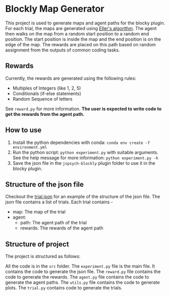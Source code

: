 # Blockly Map Generator

This project is used to generate maps and agent paths for the blocky plugin. For each trial, the maps are generated using [Eller's algorithm](http://www.neocomputer.org/projects/eller.html). The agent then walks on the map from a random start position to a random end position. The start position is inside the map and the end position is on the edge of the map. The rewards are placed on this path based on random assignment from the outputs of common coding tasks.

## Rewards

Currently, the rewards are generated using the following rules:

- Multiples of Integers (like 1, 2, 5)
- Conditionals (if-else statements)
- Random Sequence of letters

See `reward.py` for more information. **The user is expected to write code to get the rewards from the agent path.**

## How to use

1. Install the python dependencies with conda: `conda env create -f environment.yml`
2. Run the python script: `python experiment.py` with suitable arguments. See the help message for more information: `python experiment.py -h`
3. Save the json file in the `jspsych-blockly` plugin folder to use it in the blocky plugin.

## Structure of the json file

Checkout the [trial.json](./trial.json) for an example of the structure of the json file. The json file contains a list of trials. Each trial contains -

- map: The map of the trial
- agent:
  - path: The agent path of the trial
  - rewards: The rewards of the agent path

## Structure of project

The project is structured as follows:

All the code is in the `src` folder. The `experiment.py` file is the main file. It contains the code to generate the json file. The `reward.py` file contains the code to generate the rewards. The `agent.py` file contains the code to generate the agent paths. The `utils.py` file contains the code to generate plots. The `trial.py` contains code to generate the trials.
